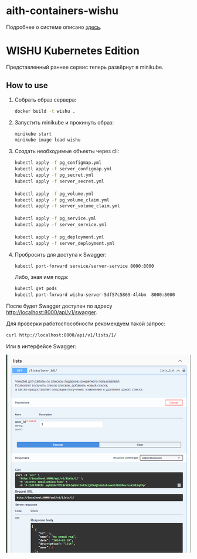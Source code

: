 # aith-containers-wishu

Подробнее о системе описано [здесь](server/README.md).

# WISHU Kubernetes Edition

Представленный раннее сервис теперь развёрнут в minikube. 

## How to use

1. Собрать образ сервера:

    ```bash
    docker build -t wishu .
    ```

2. Запустить minikube и прокинуть образ:

    ```bash
    minikube start
    minikube image load wishu
    ```

3. Создать необходимые объекты через cli:

    ```bash
    kubectl apply -f pg_configmap.yml
    kubectl apply -f server_configmap.yml
    kubectl apply -f pg_secret.yml
    kubectl apply -f server_secret.yml

    kubectl apply -f pg_volume.yml
    kubectl apply -f pg_volume_claim.yml
    kubectl apply -f server_volume_claim.yml

    kubectl apply -f pg_service.yml
    kubectl apply -f server_service.yml

    kubectl apply -f pg_deployment.yml
    kubectl apply -f server_deployment.yml
    ```

3. Пробросить для доступа к Swagger:

    ```bash
    kubectl port-forward service/server-service 8000:8000
    ```

    Либо, зная имя пода:

    ```bash
    kubectl get pods
    kubectl port-forward wishu-server-5df57c5869-4l4bm  8000:8000
    ```

После будет Swagger доступен по адресу [http://localhost:8000/api/v1/swagger](http://localhost:8000/api/v1/swagger).

Для проверки работоспособности рекомендуем такой запрос: 

```bash
curl http://localhost:8000/api/v1/lists/1/
```

Или в интерфейсе Swagger:

![swagger request](ku/image.png)